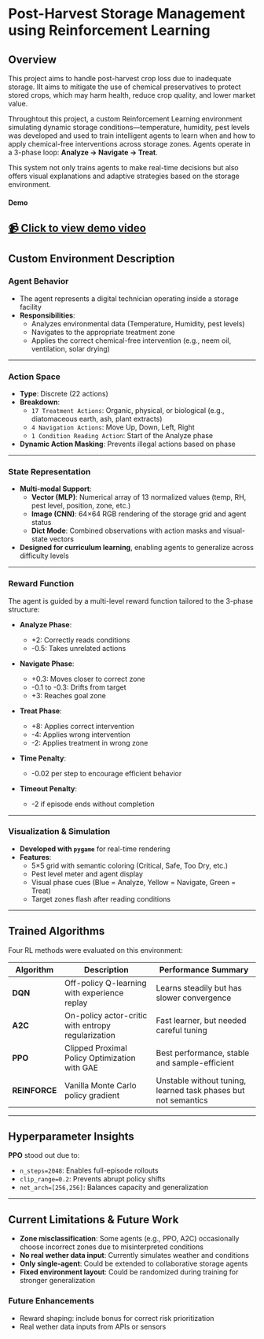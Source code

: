 # Post-Harvest Storage Management using Reinforcement Learning

## Overview

This project aims to handle post-harvest crop loss due to inadequate storage. IIt aims to mitigate the use of chemical preservatives to protect stored crops, which may harm health, reduce crop quality, and lower market value. 

Throughtout this project, a custom Reinforcement Learning environment simulating dynamic storage conditions—temperature, humidity, pest levels was developed and used to train intelligent agents to learn when and how to apply chemical-free interventions across storage zones. Agents operate in a 3-phase loop: **Analyze → Navigate → Treat**.  

This system not only trains agents to make real-time decisions but also offers visual explanations and adaptive strategies based on the storage environment.

#### Demo

[📹 Click to view demo video](./demo.mp4)
---

## Custom Environment Description

### Agent Behavior

- The agent represents a digital technician operating inside a storage facility
- **Responsibilities**:
  - Analyzes environmental data (Temperature, Humidity, pest levels)
  - Navigates to the appropriate treatment zone
  - Applies the correct chemical-free intervention (e.g., neem oil, ventilation, solar drying)


---

###  Action Space

- **Type**: Discrete (22 actions)
- **Breakdown**:
  - `17 Treatment Actions`: Organic, physical, or biological (e.g., diatomaceous earth, ash, plant extracts)
  - `4 Navigation Actions`: Move Up, Down, Left, Right
  - `1 Condition Reading Action`: Start of the Analyze phase
- **Dynamic Action Masking**: Prevents illegal actions based on phase

---

### State Representation

- **Multi-modal Support**:
  - **Vector (MLP)**: Numerical array of 13 normalized values (temp, RH, pest level, position, zone, etc.)
  - **Image (CNN)**: 64×64 RGB rendering of the storage grid and agent status
  - **Dict Mode**: Combined observations with action masks and visual-state vectors
- **Designed for curriculum learning**, enabling agents to generalize across difficulty levels

---

### Reward Function

The agent is guided by a multi-level reward function tailored to the 3-phase structure:

- **Analyze Phase**:
  - +2: Correctly reads conditions
  - -0.5: Takes unrelated actions

- **Navigate Phase**:
  - +0.3: Moves closer to correct zone
  - -0.1 to -0.3: Drifts from target
  - +3: Reaches goal zone

- **Treat Phase**:
  - +8: Applies correct intervention
  - -4: Applies wrong intervention
  - -2: Applies treatment in wrong zone

- **Time Penalty**:
  - -0.02 per step to encourage efficient behavior

- **Timeout Penalty**:
  - -2 if episode ends without completion

---

### Visualization & Simulation

- **Developed with `pygame`** for real-time rendering
- **Features**:
  - 5×5 grid with semantic coloring (Critical, Safe, Too Dry, etc.)
  - Pest level meter and agent display
  - Visual phase cues (Blue = Analyze, Yellow = Navigate, Green = Treat)
  - Target zones flash after reading conditions
---

## Trained Algorithms

Four RL methods were evaluated on this environment:

| Algorithm | Description | Performance Summary |
|-----------|-------------|---------------------|
| **DQN** | Off-policy Q-learning with experience replay | Learns steadily but has slower convergence |
| **A2C** | On-policy actor-critic with entropy regularization | Fast learner, but needed careful tuning |
| **PPO** | Clipped Proximal Policy Optimization with GAE | Best performance, stable and sample-efficient |
| **REINFORCE** | Vanilla Monte Carlo policy gradient | Unstable without tuning, learned task phases but not semantics |

---

## Hyperparameter Insights

**PPO** stood out due to:
- `n_steps=2048`: Enables full-episode rollouts
- `clip_range=0.2`: Prevents abrupt policy shifts
- `net_arch=[256,256]`: Balances capacity and generalization

---

## Current Limitations & Future Work

- **Zone misclassification**: Some agents (e.g., PPO, A2C) occasionally choose incorrect zones due to misinterpreted conditions
- **No real wether data input**: Currently simulates weather and conditions
- **Only single-agent**: Could be extended to collaborative storage agents
- **Fixed environment layout**: Could be randomized during training for stronger generalization

### Future Enhancements
- Reward shaping: include bonus for correct risk prioritization
- Real wether data inputs from APIs or sensors